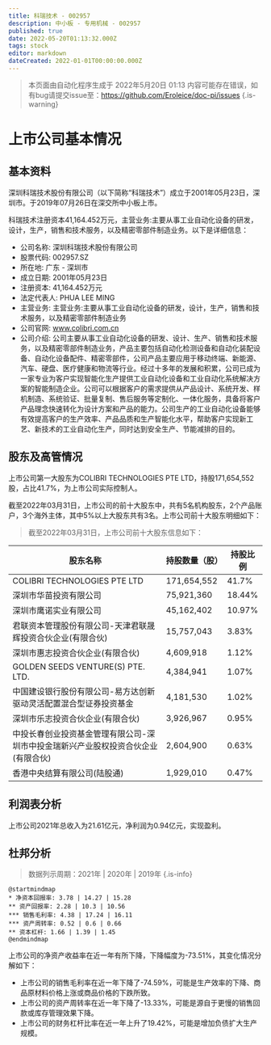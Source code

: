 ```yaml
---
title: 科瑞技术 - 002957
description: 中小板 - 专用机械 - 002957
published: true
date: 2022-05-20T01:13:32.000Z
tags: stock
editor: markdown
dateCreated: 2022-01-01T00:00:00.000Z
---
```


> 本页面由自动化程序生成于 2022年5月20日 01:13
> 内容可能存在错误，如有bug请提交issue至：https://github.com/Eroleice/doc-pi/issues
{.is-warning}

# 上市公司基本情况

## 基本资料

深圳科瑞技术股份有限公司（以下简称“科瑞技术”）成立于2001年05月23日，深圳市。于2019年07月26日在深交所中小板上市。

科瑞技术注册资本41,164.452万元，主营业务:主要从事工业自动化设备的研发，设计，生产，销售和技术服务，以及精密零部件制造业务。以下是详细信息：

- 公司名称: 深圳科瑞技术股份有限公司
- 股票代码: 002957.SZ
- 所在地: 广东 - 深圳市
- 成立日期: 2001年05月23日
- 注册资本: 41,164.452万元
- 法定代表人: PHUA LEE MING
- 主营业务: 主营业务:主要从事工业自动化设备的研发，设计，生产，销售和技术服务，以及精密零部件制造业务
- 公司官网: www.colibri.com.cn
- 公司介绍: 公司主要从事工业自动化设备的研发、设计、生产、销售和技术服务，以及精密零部件制造业务，产品主要包括自动化检测设备和自动化装配设备、自动化设备配件、精密零部件，公司产品主要应用于移动终端、新能源、汽车、硬盘、医疗健康和物流等行业。经过十多年的发展和积累，公司已成为一家专业为客户实现智能化生产提供工业自动化设备和工业自动化系统解决方案的智能制造企业。公司可以根据客户的需求提供从产品设计、系统开发、样机制造、系统验证、批量复制、售后服务等定制化、一体化服务，具备将客户产品理念快速转化为设计方案和产品的能力。公司生产的工业自动化设备能够有效提高客户的生产效率、产品品质和生产智能化水平，帮助客户实现新工艺、新技术的工业自动化生产，同时达到安全生产、节能减排的目的。


## 股东及高管情况

上市公司第一大股东为COLIBRI TECHNOLOGIES PTE LTD，持股171,654,552股，占比41.7%，为上市公司实际控制人。

截至2022年03月31日，上市公司的前十大股东中，共有5名机构股东，2个产品账户，3个海外主体，其中5%以上大股东共有3名。上市公司前十大股东明细如下：

> 截至2022年03月31日，上市公司前十大股东信息如下：

| 股东名称 | 持股数量（股） | 持股比例 |
| --- | --- | --- |
| COLIBRI TECHNOLOGIES PTE LTD | 171,654,552 | 41.7% |
| 深圳市华苗投资有限公司 | 75,921,360 | 18.44% |
| 深圳市鹰诺实业有限公司 | 45,162,402 | 10.97% |
| 君联资本管理股份有限公司-天津君联晟辉投资合伙企业(有限合伙) | 15,757,043 | 3.83% |
| 深圳市惠志投资合伙企业(有限合伙) | 4,609,918 | 1.12% |
| GOLDEN SEEDS VENTURE(S) PTE. LTD. | 4,384,941 | 1.07% |
| 中国建设银行股份有限公司-易方达创新驱动灵活配置混合型证券投资基金 | 4,181,530 | 1.02% |
| 深圳市乐志投资合伙企业(有限合伙) | 3,926,967 | 0.95% |
| 中投长春创业投资基金管理有限公司-深圳市中投金瑞新兴产业股权投资合伙企业(有限合伙) | 2,604,900 | 0.63% |
| 香港中央结算有限公司(陆股通) | 1,929,010 | 0.47% |




## 利润表分析

上市公司2021年总收入为21.61亿元，净利润为0.94亿元，实现盈利。

## 杜邦分析

> 数据列示周期：2021年 | 2020年 | 2019年
{.is-info}

```plantuml
@startmindmap
* 净资本回报率: 3.78 | 14.27 | 15.28
** 资产回报率: 2.28 | 10.3 | 10.56
*** 销售毛利率: 4.38 | 17.24 | 16.11
*** 资产周转率: 0.52 | 0.6 | 0.66
** 资本杠杆: 1.66 | 1.39 | 1.45
@endmindmap
```

上市公司的净资产收益率在近一年有所下降，下降幅度为-73.51%，其变化情况分解如下：
- 上市公司的销售毛利率在近一年下降了-74.59%，可能是生产效率的下降、商品原材料价格上涨或商品价格的下跌所致。
- 上市公司的资产周转率在近一年下降了-13.33%，可能是源自于更慢的销售回款或库存管理效果下降。
- 上市公司的财务杠杆比率在近一年上升了19.42%，可能是增加负债扩大生产规模。

